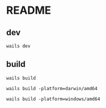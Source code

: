 # README

## dev

```
wails dev
```

## build

```
wails build

wails build -platform=darwin/amd64

wails build -platform=windows/amd64

```
